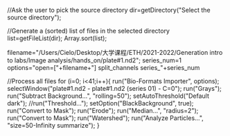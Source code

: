 //Ask the user to pick the source directory
dir=getDirectory("Select the source directory");

//Generate a (sorted) list of files in the selected directory
list=getFileList(dir);
Array.sort(list);

filename="/Users/Cielo/Desktop/大学课程/ETH/2021-2022/Generation intro to labs/Image analysis/hands_on/plate#1.nd2";
series_num=1
options="open=["+filename+"] split_channels series_"+series_num

//Process all files
for (i=0; i<41;i++){
 run("Bio-Formats Importer", options);
 selectWindow("plate#1.nd2 - plate#1.nd2 (series 01) - C=0");
 run("Grays");
 run("Subtract Background...", "rolling=50");
 setAutoThreshold("Default dark");
 //run("Threshold...");
 setOption("BlackBackground", true);
 run("Convert to Mask");
 run("Erode");
 run("Median...", "radius=2");
 run("Convert to Mask");
 run("Watershed");
 run("Analyze Particles...", "size=50-Infinity summarize");
}